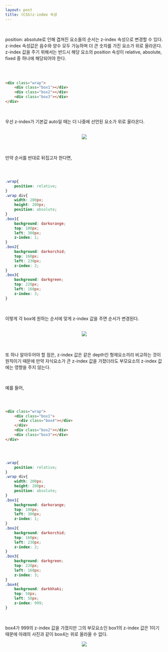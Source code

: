 ```yaml
---
layout: post
title: (CSS)z-index 속성
---
```


<br>

position: absolute로 인해 겹쳐진 요소들의 순서는 z-index 속성으로 변경할 수 있다.  
z-index 속성값은 음수와 양수 모두 가능하며 더 큰 숫자를 가진 요소가 위로 올라온다.   
z-index 값을 주기 위해서는 반드시 해당 요소의 position 속성이 relative, absolute, fixed 중 하나에 해당되어야 한다.   
<br>
<br>

``` html

<div class="wrap">
    <div class="box1"></div>
    <div class="box2"></div>
    <div class="box3"></div>
</div>

```
<br>

우선 z-index가 기본값 auto일 때는 더 나중에 선언된 요소가 위로 올라온다.

<br>
<center><img src="https://hyeyeong1011.github.io/img/z-index1.png"></center>
<br>

<br>

만약 순서를 반대로 뒤집고자 한다면,  

<br>

``` css

.wrap{
    position: relative;
}
.wrap div{
    width: 200px;
    height: 200px;
    position: absolute;
}
.box1{
    background: darkorange;
    top: 100px;
    left: 300px;
    z-index: 1;
}
.box2{
    background: darkorchid;
    top: 160px;
    left: 230px;
    z-index: 2;
}
.box3{
    background: darkgreen;
    top: 220px;
    left: 160px;
    z-index: 3;
}

```

<br>

이렇게 각 box에 원하는 순서에 맞게 z-index 값을 주면 순서가 변경된다. 

<br>
<center><img src="https://hyeyeong1011.github.io/img/z-index2.png"></center>
<br>


<br>

또 하나 알아두어야 할 점은, z-index 값은 같은 depth인 형제요소끼리 비교하는 것이 원칙이기 때문에 만약 자식요소가 큰 z-index 값을 가졌더라도 부모요소의 z-index 값에는 영향을 주지 않는다.  

<br>

예를 들어, 

<br>

``` html

<div class="wrap">
    <div class="box1">
      <div class="box4"></div>
    </div>
    <div class="box2"></div>
    <div class="box3"></div>
</div>

```

<br>


``` css

.wrap{
    position: relative;
}
.wrap div{
    width: 200px;
    height: 200px;
    position: absolute;
}
.box1{
    background: darkorange;
    top: 100px;
    left: 300px;
    z-index: 1;
}
.box2{
    background: darkorchid;
    top: 160px;
    left: 230px;
    z-index: 2;
}
.box3{
    background: darkgreen;
    top: 220px;
    left: 160px;
    z-index: 3;
}
.box4{
    background: darkkhaki;
    top: 50px;
    left: 50px;
    z-index: 999;
}

```
<br>


box4가 999의 z-index 값을 가졌지만 그의 부모요소인 box1의 z-index 값은 1이기 때문에 아래의 사진과 같이 box4는 위로 올라올 수 없다.

<center><img src="https://hyeyeong1011.github.io/img/z-index3.png"></center>




<br>
